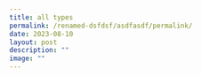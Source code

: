 ```yaml
---
title: all types
permalink: /renamed-dsfdsf/asdfasdf/permalink/
date: 2023-08-10
layout: post
description: ""
image: ""
---
```


